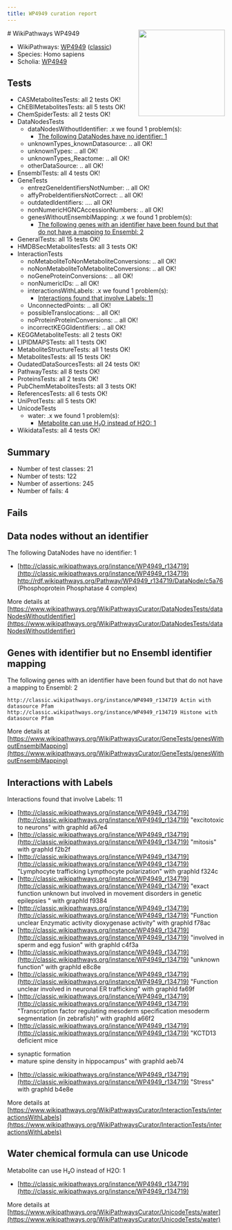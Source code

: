 ```yaml
---
title: WP4949 curation report
---
```


<img style="float: right; width: 200px" src="https://upload.wikimedia.org/wikipedia/commons/thumb/8/83/Wplogo_with_text_500.png/640px-Wplogo_with_text_500.png" />
# WikiPathways WP4949

* WikiPathways: [WP4949](https://wikipathways.org/pathways/WP4949) ([classic](https://classic.wikipathways.org/instance/WP4949))
* Species: Homo sapiens
* Scholia: [WP4949](https://scholia.toolforge.org/wikipathways/WP4949)
## Tests
* CASMetabolitesTests: all 2 tests OK!
* ChEBIMetabolitesTests: all 5 tests OK!
* ChemSpiderTests: all 2 tests OK!
* DataNodesTests
    * dataNodesWithoutIdentifier: .x we found 1 problem(s):
        * [The following DataNodes have no identifier: 1](#d2d32fa0)
    * unknownTypes_knownDatasource: .. all OK!
    * unknownTypes: .. all OK!
    * unknownTypes_Reactome: .. all OK!
    * otherDataSource: .. all OK!
* EnsemblTests: all 4 tests OK!
* GeneTests
    * entrezGeneIdentifiersNotNumber: .. all OK!
    * affyProbeIdentifiersNotCorrect: .. all OK!
    * outdatedIdentifiers: .... all OK!
    * nonNumericHGNCAccessionNumbers: .. all OK!
    * genesWithoutEnsemblMapping: .x we found 1 problem(s):
        * [The following genes with an identifier have been found but that do not have a mapping to Ensembl: 2](#40286d84)
* GeneralTests: all 15 tests OK!
* HMDBSecMetabolitesTests: all 3 tests OK!
* InteractionTests
    * noMetaboliteToNonMetaboliteConversions: .. all OK!
    * noNonMetaboliteToMetaboliteConversions: .. all OK!
    * noGeneProteinConversions: .. all OK!
    * nonNumericIDs: .. all OK!
    * interactionsWithLabels: .x we found 1 problem(s):
        * [Interactions found that involve Labels: 11](#fe97a8b9)
    * UnconnectedPoints: .. all OK!
    * possibleTranslocations: .. all OK!
    * noProteinProteinConversions: .. all OK!
    * incorrectKEGGIdentifiers: .. all OK!
* KEGGMetaboliteTests: all 2 tests OK!
* LIPIDMAPSTests: all 1 tests OK!
* MetaboliteStructureTests: all 1 tests OK!
* MetabolitesTests: all 15 tests OK!
* OudatedDataSourcesTests: all 24 tests OK!
* PathwayTests: all 8 tests OK!
* ProteinsTests: all 2 tests OK!
* PubChemMetabolitesTests: all 3 tests OK!
* ReferencesTests: all 6 tests OK!
* UniProtTests: all 5 tests OK!
* UnicodeTests
    * water: .x we found 1 problem(s):
        * [Metabolite can use H₂O instead of H2O: 1](#a680b2d0)
* WikidataTests: all 4 tests OK!


## Summary

* Number of test classes: 21
* Number of tests: 122
* Number of assertions: 245
* Number of fails: 4

## Fails

<a name="d2d32fa0" />

## Data nodes without an identifier

The following DataNodes have no identifier: 1

* [http://classic.wikipathways.org/instance/WP4949_r134719](http://classic.wikipathways.org/instance/WP4949_r134719) http://rdf.wikipathways.org/Pathway/WP4949_r134719/DataNode/c5a76 (Phosphoprotein
Phosphatase 4 complex)


More details at [https://www.wikipathways.org/WikiPathwaysCurator/DataNodesTests/dataNodesWithoutIdentifier](https://www.wikipathways.org/WikiPathwaysCurator/DataNodesTests/dataNodesWithoutIdentifier)

<a name="40286d84" />

## Genes with identifier but no Ensembl identifier mapping

The following genes with an identifier have been found but that do not have a mapping to Ensembl: 2
```
http://classic.wikipathways.org/instance/WP4949_r134719 Actin with datasource Pfam
http://classic.wikipathways.org/instance/WP4949_r134719 Histone with datasource Pfam
```

More details at [https://www.wikipathways.org/WikiPathwaysCurator/GeneTests/genesWithoutEnsemblMapping](https://www.wikipathways.org/WikiPathwaysCurator/GeneTests/genesWithoutEnsemblMapping)

<a name="fe97a8b9" />

## Interactions with Labels

Interactions found that involve Labels: 11

* [http://classic.wikipathways.org/instance/WP4949_r134719](http://classic.wikipathways.org/instance/WP4949_r134719) "excitotoxic to neurons" with graphId a67e4
* [http://classic.wikipathways.org/instance/WP4949_r134719](http://classic.wikipathways.org/instance/WP4949_r134719) "mitosis" with graphId f2b2f
* [http://classic.wikipathways.org/instance/WP4949_r134719](http://classic.wikipathways.org/instance/WP4949_r134719) "Lymphocyte trafficking
Lympthocyte polarization" with graphId f324c
* [http://classic.wikipathways.org/instance/WP4949_r134719](http://classic.wikipathways.org/instance/WP4949_r134719) "exact function unknown 
but involved
in movement disorders in 
genetic epilepsies " with graphId f9384
* [http://classic.wikipathways.org/instance/WP4949_r134719](http://classic.wikipathways.org/instance/WP4949_r134719) "Function unclear
Enzymatic activity
dioxygenase activity" with graphId f78ac
* [http://classic.wikipathways.org/instance/WP4949_r134719](http://classic.wikipathways.org/instance/WP4949_r134719) "involved in
sperm and egg
fusion" with graphId c4f3a
* [http://classic.wikipathways.org/instance/WP4949_r134719](http://classic.wikipathways.org/instance/WP4949_r134719) "unknown function" with graphId e8c8e
* [http://classic.wikipathways.org/instance/WP4949_r134719](http://classic.wikipathways.org/instance/WP4949_r134719) "Function unclear
involved in neuronal ER
trafficking" with graphId fa69f
* [http://classic.wikipathways.org/instance/WP4949_r134719](http://classic.wikipathways.org/instance/WP4949_r134719) "Transcription factor 
regulating
mesoderm specification
mesoderm segmentation
(in zebrafish)" with graphId a66f2
* [http://classic.wikipathways.org/instance/WP4949_r134719](http://classic.wikipathways.org/instance/WP4949_r134719) "KCTD13 deficient mice
- synaptic formation
- mature spine density in hippocampus" with graphId aeb74
* [http://classic.wikipathways.org/instance/WP4949_r134719](http://classic.wikipathways.org/instance/WP4949_r134719) "Stress" with graphId b4e8e


More details at [https://www.wikipathways.org/WikiPathwaysCurator/InteractionTests/interactionsWithLabels](https://www.wikipathways.org/WikiPathwaysCurator/InteractionTests/interactionsWithLabels)

<a name="a680b2d0" />

## Water chemical formula can use Unicode

Metabolite can use H₂O instead of H2O: 1

* [http://classic.wikipathways.org/instance/WP4949_r134719](http://classic.wikipathways.org/instance/WP4949_r134719)


More details at [https://www.wikipathways.org/WikiPathwaysCurator/UnicodeTests/water](https://www.wikipathways.org/WikiPathwaysCurator/UnicodeTests/water)

